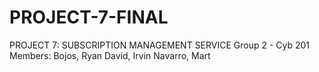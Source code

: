 # PROJECT-7-FINAL
PROJECT 7: SUBSCRIPTION MANAGEMENT SERVICE
Group 2 - Cyb 201
Members: 
Bojos, Ryan
David, Irvin
Navarro, Mart
